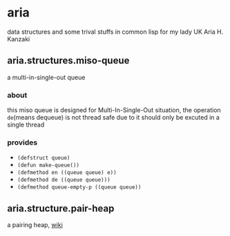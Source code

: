 # aria
data structures and some trival stuffs in common lisp for my lady UK Aria H. Kanzaki

## aria.structures.miso-queue
a multi-in-single-out queue

### about
this miso queue is designed for Multi-In-Single-Out situation, the operation `de`(means dequeue) is not thread safe due to it should only be excuted in a single thread

### provides
- `(defstruct queue)`
- `(defun make-queue())`
- `(defmethod en ((queue queue) e))`
- `(defmethod de ((queue queue)))`
- `(defmethod queue-empty-p ((queue queue))`

## aria.structure.pair-heap
a pairing heap, [wiki](https://en.wikipedia.org/wiki/Pairing_heap)
